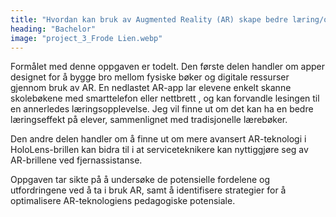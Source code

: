 ```yaml
---
title: "Hvordan kan bruk av Augmented Reality (AR) skape bedre læring/opplæring i skole og bedrift?"
heading: "Bachelor"
image: "project_3_Frode Lien.webp"
---
```


Formålet med denne oppgaven er todelt. 
Den første delen handler om apper designet for å bygge bro mellom fysiske bøker og digitale ressurser gjennom bruk av AR. En nedlastet AR-app lar elevene enkelt skanne skolebøkene med smarttelefon eller nettbrett , og kan forvandle lesingen til en annerledes læringsopplevelse.
Jeg vil finne ut om det kan ha en bedre læringseffekt på elever, sammenlignet med tradisjonelle lærebøker.

Den andre delen handler om å finne ut om mere avansert AR-teknologi i HoloLens-brillen kan bidra til i at serviceteknikere kan nyttiggjøre seg av AR-brillene ved fjernassistanse. 

Oppgaven tar sikte på å undersøke de potensielle fordelene og utfordringene ved å ta i bruk AR, samt å identifisere strategier for å optimalisere AR-teknologiens pedagogiske potensiale.
